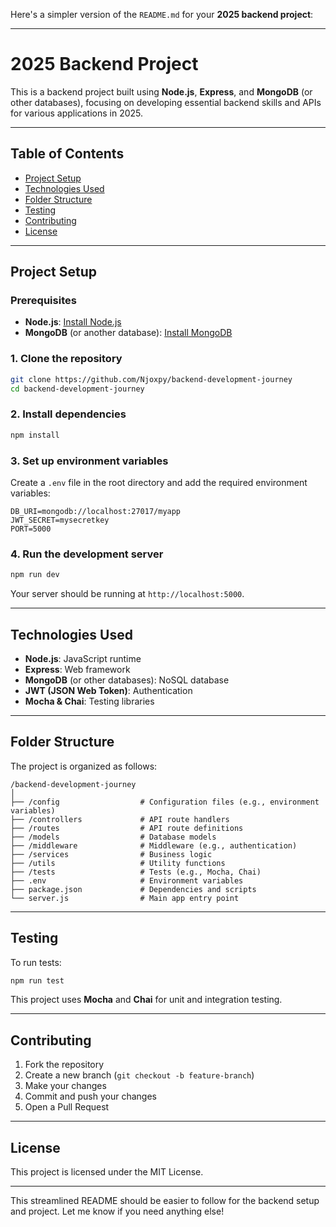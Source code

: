 Here's a simpler version of the `README.md` for your **2025 backend project**:

---

# 2025 Backend Project

This is a backend project built using **Node.js**, **Express**, and **MongoDB** (or other databases), focusing on developing essential backend skills and APIs for various applications in 2025.

---

## Table of Contents

- [Project Setup](#project-setup)
- [Technologies Used](#technologies-used)
- [Folder Structure](#folder-structure)
- [Testing](#testing)
- [Contributing](#contributing)
- [License](#license)

---

## Project Setup

### Prerequisites

- **Node.js**: [Install Node.js](https://nodejs.org/)
- **MongoDB** (or another database): [Install MongoDB](https://www.mongodb.com/try/download/community)

### 1. Clone the repository

```bash
git clone https://github.com/Njoxpy/backend-development-journey
cd backend-development-journey
```

### 2. Install dependencies

```bash
npm install
```

### 3. Set up environment variables

Create a `.env` file in the root directory and add the required environment variables:

```plaintext
DB_URI=mongodb://localhost:27017/myapp
JWT_SECRET=mysecretkey
PORT=5000
```

### 4. Run the development server

```bash
npm run dev
```

Your server should be running at `http://localhost:5000`.

---

## Technologies Used

- **Node.js**: JavaScript runtime
- **Express**: Web framework
- **MongoDB** (or other databases): NoSQL database
- **JWT (JSON Web Token)**: Authentication
- **Mocha & Chai**: Testing libraries

---

## Folder Structure

The project is organized as follows:

```
/backend-development-journey
│
├── /config                  # Configuration files (e.g., environment variables)
├── /controllers             # API route handlers
├── /routes                  # API route definitions
├── /models                  # Database models
├── /middleware              # Middleware (e.g., authentication)
├── /services                # Business logic
├── /utils                   # Utility functions
├── /tests                   # Tests (e.g., Mocha, Chai)
├── .env                     # Environment variables
├── package.json             # Dependencies and scripts
└── server.js                # Main app entry point
```

---

## Testing

To run tests:

```bash
npm run test
```

This project uses **Mocha** and **Chai** for unit and integration testing.

---

## Contributing

1. Fork the repository
2. Create a new branch (`git checkout -b feature-branch`)
3. Make your changes
4. Commit and push your changes
5. Open a Pull Request

---

## License

This project is licensed under the MIT License.

---

This streamlined README should be easier to follow for the backend setup and project. Let me know if you need anything else!